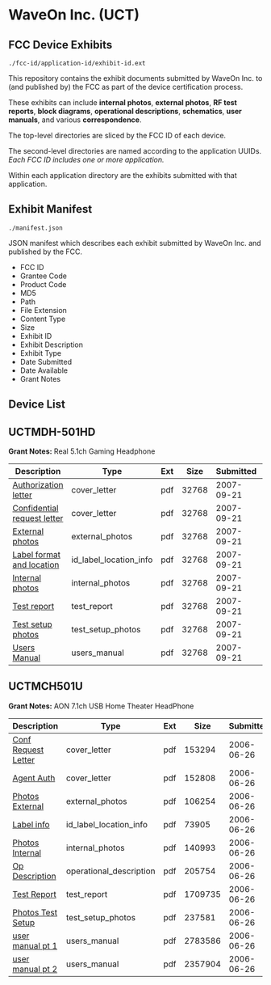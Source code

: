 # WaveOn Inc. (UCT)
## FCC Device Exhibits

```
./fcc-id/application-id/exhibit-id.ext
```

This repository contains the exhibit documents submitted by WaveOn Inc. to (and published by) the FCC as part of the device certification process.

These exhibits can include **internal photos**, **external photos**, **RF test reports**, **block diagrams**, **operational descriptions**, **schematics**, **user manuals**, and various **correspondence**.

The top-level directories are sliced by the FCC ID of each device.

The second-level directories are named according to the application UUIDs. *Each FCC ID includes one or more application.*

Within each application directory are the exhibits submitted with that application. 

## Exhibit Manifest

```
./manifest.json
```

JSON manifest which describes each exhibit submitted by WaveOn Inc. and published by the FCC.

- FCC ID
- Grantee Code
- Product Code
- MD5
- Path
- File Extension
- Content Type
- Size
- Exhibit ID
- Exhibit Description
- Exhibit Type
- Date Submitted
- Date Available
- Grant Notes

## Device List
## UCTMDH-501HD
**Grant Notes:** Real 5.1ch Gaming Headphone

| Description | Type | Ext | Size | Submitted | Available |
| ----------- | ---- | --- | ---- | --------- | --------- |
| [Authorization letter](UCTMDH-501HD/aefa43180ab9e6668640a9f9ffbbabd4/846221.pdf) | cover_letter | pdf | 32768 | 2007-09-21 | 2007-09-21 |
| [Confidential request letter](UCTMDH-501HD/aefa43180ab9e6668640a9f9ffbbabd4/846224.pdf) | cover_letter | pdf | 32768 | 2007-09-21 | 2007-09-21 |
| [External photos](UCTMDH-501HD/aefa43180ab9e6668640a9f9ffbbabd4/846225.pdf) | external_photos | pdf | 32768 | 2007-09-21 | 2007-09-21 |
| [Label format and location](UCTMDH-501HD/aefa43180ab9e6668640a9f9ffbbabd4/846227.pdf) | id_label_location_info | pdf | 32768 | 2007-09-21 | 2007-09-21 |
| [Internal photos](UCTMDH-501HD/aefa43180ab9e6668640a9f9ffbbabd4/846226.pdf) | internal_photos | pdf | 32768 | 2007-09-21 | 2007-09-21 |
| [Test report](UCTMDH-501HD/aefa43180ab9e6668640a9f9ffbbabd4/846229.pdf) | test_report | pdf | 32768 | 2007-09-21 | 2007-09-21 |
| [Test setup photos](UCTMDH-501HD/aefa43180ab9e6668640a9f9ffbbabd4/846230.pdf) | test_setup_photos | pdf | 32768 | 2007-09-21 | 2007-09-21 |
| [Users Manual](UCTMDH-501HD/aefa43180ab9e6668640a9f9ffbbabd4/846228.pdf) | users_manual | pdf | 32768 | 2007-09-21 | 2007-09-21 |
## UCTMCH501U
**Grant Notes:** AON 7.1ch USB Home Theater HeadPhone

| Description | Type | Ext | Size | Submitted | Available |
| ----------- | ---- | --- | ---- | --------- | --------- |
| [Conf Request Letter](UCTMCH501U/f4026150b83a9860a9098d659296a737/673175.pdf) | cover_letter | pdf | 153294 | 2006-06-26 | 2006-06-26 |
| [Agent Auth](UCTMCH501U/f4026150b83a9860a9098d659296a737/673177.pdf) | cover_letter | pdf | 152808 | 2006-06-26 | 2006-06-26 |
| [Photos External](UCTMCH501U/f4026150b83a9860a9098d659296a737/673178.pdf) | external_photos | pdf | 106254 | 2006-06-26 | 2006-06-26 |
| [Label info](UCTMCH501U/f4026150b83a9860a9098d659296a737/673180.pdf) | id_label_location_info | pdf | 73905 | 2006-06-26 | 2006-06-26 |
| [Photos Internal](UCTMCH501U/f4026150b83a9860a9098d659296a737/673179.pdf) | internal_photos | pdf | 140993 | 2006-06-26 | 2006-06-26 |
| [Op Description](UCTMCH501U/f4026150b83a9860a9098d659296a737/673181.pdf) | operational_description | pdf | 205754 | 2006-06-26 | 2006-06-26 |
| [Test Report](UCTMCH501U/f4026150b83a9860a9098d659296a737/673183.pdf) | test_report | pdf | 1709735 | 2006-06-26 | 2006-06-26 |
| [Photos Test Setup](UCTMCH501U/f4026150b83a9860a9098d659296a737/673184.pdf) | test_setup_photos | pdf | 237581 | 2006-06-26 | 2006-06-26 |
| [user manual pt 1](UCTMCH501U/f4026150b83a9860a9098d659296a737/673185.pdf) | users_manual | pdf | 2783586 | 2006-06-26 | 2006-06-26 |
| [user manual pt 2](UCTMCH501U/f4026150b83a9860a9098d659296a737/673186.pdf) | users_manual | pdf | 2357904 | 2006-06-26 | 2006-06-26 |
